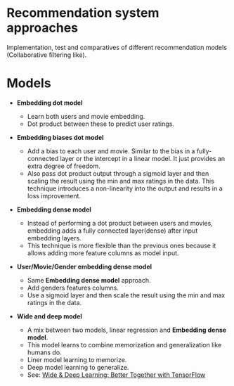 # Recommendation system approaches

Implementation, test and comparatives of different recommendation models (Collaborative filtering like).  


# Models

* **Embedding dot model**
  * Learn both users and movie embedding.
  * Dot product between these to predict user ratings.

* **Embedding biases dot model**
  * Add a bias to each user and movie. Similar to the bias in a fully-connected layer or the intercept in a linear model. It just provides an extra degree of freedom.
  * Also pass dot product output through a sigmoid layer and then scaling the result using the min and max ratings in the data. This technique introduces a non-linearity into the output and results in a loss improvement.

* **Embedding dense model**
  * Instead of performing a dot product between users and movies, embedding adds a fully connected layer(dense) after input embedding layers.
  * This technique is more flexible than the previous ones because it allows adding more feature columns as model input.

* **User/Movie/Gender embedding dense model**
  * Same **Embedding dense model** approach.
  * Add genders features columns.
  * Use a sigmoid layer and then scale the result using the min and max ratings in the data.

* **Wide and deep model**
  * A mix between two models, linear regression and **Embedding dense model**.
  * This model learns to combine memorization and generalization like humans do.
  * Liner model learning to memorize.
  * Deep model learning to generalize.
  * See: [Wide & Deep Learning: Better Together with TensorFlow](https://ai.googleblog.com/2016/06/wide-deep-learning-better-together-with.html)

